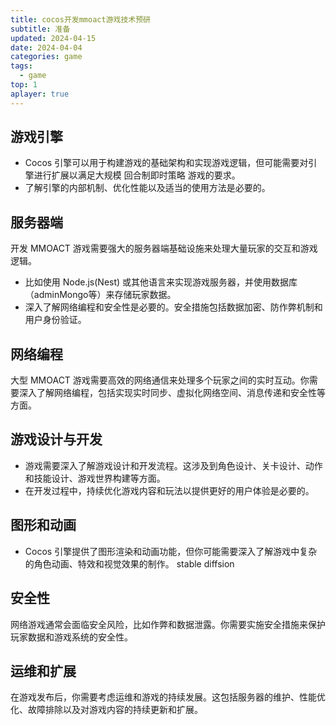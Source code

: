 ```yaml
---
title: cocos开发mmoact游戏技术预研
subtitle: 准备
updated: 2024-04-15
date: 2024-04-04
categories: game
tags:
  - game
top: 1
aplayer: true
---
```


## 游戏引擎

- Cocos 引擎可以用于构建游戏的基础架构和实现游戏逻辑，但可能需要对引擎进行扩展以满足大规模 回合制即时策略 游戏的要求。
- 了解引擎的内部机制、优化性能以及适当的使用方法是必要的。

## 服务器端

开发 MMOACT 游戏需要强大的服务器端基础设施来处理大量玩家的交互和游戏逻辑。

- 比如使用 Node.js(Nest) 或其他语言来实现游戏服务器，并使用数据库（adminMongo等）来存储玩家数据。
- 深入了解网络编程和安全性是必要的。安全措施包括数据加密、防作弊机制和用户身份验证。

## 网络编程

大型 MMOACT 游戏需要高效的网络通信来处理多个玩家之间的实时互动。你需要深入了解网络编程，包括实现实时同步、虚拟化网络空间、消息传递和安全性等方面。

## 游戏设计与开发

- 游戏需要深入了解游戏设计和开发流程。这涉及到角色设计、关卡设计、动作和技能设计、游戏世界构建等方面。
- 在开发过程中，持续优化游戏内容和玩法以提供更好的用户体验是必要的。

## 图形和动画

- Cocos 引擎提供了图形渲染和动画功能，但你可能需要深入了解游戏中复杂的角色动画、特效和视觉效果的制作。
stable diffsion

## 安全性

网络游戏通常会面临安全风险，比如作弊和数据泄露。你需要实施安全措施来保护玩家数据和游戏系统的安全性。

## 运维和扩展

在游戏发布后，你需要考虑运维和游戏的持续发展。这包括服务器的维护、性能优化、故障排除以及对游戏内容的持续更新和扩展。
